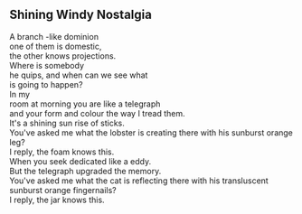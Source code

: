 Shining Windy Nostalgia
-----------------------
A branch -like dominion  
one of them is domestic,  
the other knows projections.  
Where is somebody  
he quips, and when can we see what  
is going to happen?  
In my  
room at morning you are like a telegraph  
and your form and colour the way I tread them.  
It's a shining sun rise of sticks.  
You've asked me what the lobster is creating there with his sunburst orange leg?  
I reply, the foam knows this.  
When you seek dedicated like a eddy.  
But the telegraph upgraded the memory.  
You've asked me what the cat is reflecting there with his transluscent sunburst orange fingernails?  
I reply, the jar knows this.  

